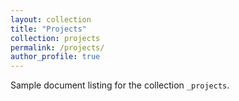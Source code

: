```yaml
---
layout: collection
title: "Projects"
collection: projects
permalink: /projects/
author_profile: true
---
```


Sample document listing for the collection `_projects`.